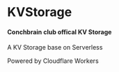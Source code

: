 # KVStorage
#### Conchbrain club offical KV Storage

A KV Storage base on Serverless

Powered by Cloudflare Workers
